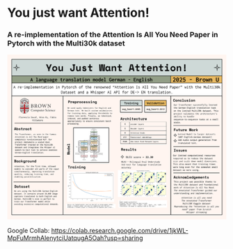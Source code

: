 # You just want Attention!

### A re-implementation of the Attention Is All You Need Paper in Pytorch with the Multi30k dataset

![Project Poster](static/Poster%20-%20You%20Just%20Want%20Attention%20Group.svg)

Google Collab: https://colab.research.google.com/drive/1jkWL-MpFuMrmhAlenytciUatqugA5Oah?usp=sharing